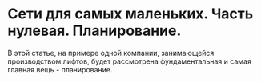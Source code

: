 # Сети для самых маленьких. Часть нулевая. Планирование.

В этой статье, на примере одной компании, занимающейся производством лифтов, будет рассмотрена фундаментальная и самая главная вещь - планирование.